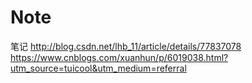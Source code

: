 # Note
笔记
http://blog.csdn.net/lhb_11/article/details/77837078
https://www.cnblogs.com/xuanhun/p/6019038.html?utm_source=tuicool&utm_medium=referral
